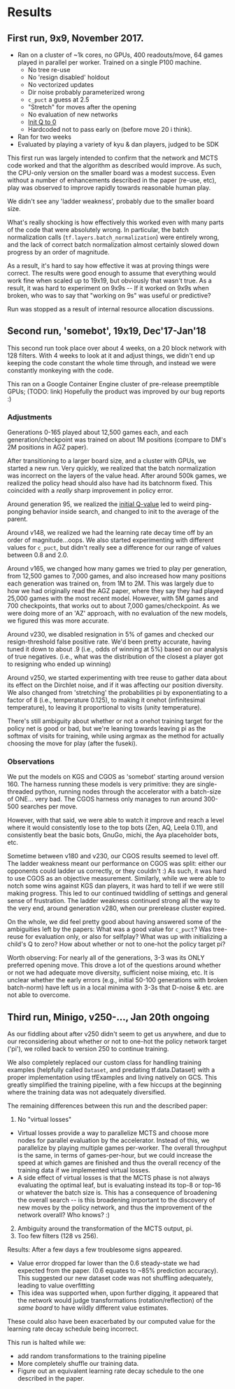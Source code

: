 # Results

## First run, 9x9, November 2017.

 - Ran on a cluster of ~1k cores, no GPUs, 400 readouts/move, 64 games played in
   parallel per worker.  Trained on a single P100 machine.
   - No tree re-use
   - No 'resign disabled' holdout
   - No vectorized updates
   - Dir noise probably parameterized wrong
   - `c_puct` a guess at 2.5
   - "Stretch" for moves after the opening
   - No evaluation of new networks
   - [Init Q to 0]( http://computer-go.org/pipermail/computer-go/2017-December/010555.html)
   - Hardcoded not to pass early on (before move 20 i think).
 - Ran for two weeks
 - Evaluated by playing a variety of kyu & dan players, judged to be SDK

This first run was largely intended to confirm that the network and MCTS code
worked and that the algorithm as described would improve.  As such, the CPU-only
version on the smaller board was a modest success.  Even without a number of
enhancements described in the paper (re-use, etc), play was observed to improve
rapidly towards reasonable human play.

We didn't see any 'ladder weakness', probably due to the smaller board size.

What's really shocking is how effectively this worked even with many parts of
the code that were absolutely wrong.  In particular, the batch normalization
calls (`tf.layers.batch_normalization`) were entirely wrong, and the lack of
correct batch normalization almost certainly slowed down progress by an order of
magnitude.

As a result, it's hard to say how effective it was at proving things were
correct.  The results were good enough to assume that everything would work fine
when scaled up to 19x19, but obviously that wasn't true.  As a result, it was
hard to experiment on 9x9s -- If it worked on 9x9s when broken, who was to say
that "working on 9s" was useful or predictive?

Run was stopped as a result of internal resource allocation discussions.

## Second run, 'somebot', 19x19, Dec'17-Jan'18

This second run took place over about 4 weeks, on a 20 block network with 128
filters.  With 4 weeks to look at it and adjust things, we didn't end up keeping
the code constant the whole time through, and instead we were constantly
monkeying with the code.

This ran on a Google Container Engine cluster of pre-release preemptible GPUs;
(TODO: link) Hopefully the product was improved by our bug reports :)

### Adjustments
Generations 0-165 played about 12,500 games each, and each generation/checkpoint
was trained on about 1M positions (compare to DM's 2M positions in AGZ paper).

After transitioning to a larger board size, and a cluster with GPUs, we started
a new run.  Very quickly, we realized that the batch normalization was incorrect
on the layers of the value head.  After around 500k games, we realized the
policy head should also have had its batchnorm fixed.  This coincided with a
*really* sharp improvement in policy error.

Around generation 95, we realized the [initial
Q-value](http://computer-go.org/pipermail/computer-go/2017-December/010555.html)
led to weird ping-ponging behavior inside search, and changed to init to the
average of the parent.

Around v148, we realized we had the learning rate decay time off by an order of
magnitude...oops.  We also started experimenting with different values for `c_puct`, but didn't really see a difference for our range of values between 0.8 and 2.0.

Around v165, we changed how many games we tried to play per generation, from
12,500 games to 7,000 games, and also increased how many positions each
generation was trained on, from 1M to 2M.  This was largely due to how we had
originally read the AGZ paper, where they say they had played 25,000 games with
the most recent model.  However, with 5M games and 700 checkpoints, that works
out to about 7,000 games/checkpoint.  As we were doing more of an 'AZ' approach,
with no evaluation of the new models, we figured this was more accurate.

Around v230, we disabled resignation in 5% of games and checked our
resign-threshold false positive rate.  We'd been pretty accurate, having tuned
it down to about .9 (i.e., odds of winning at 5%) based on our analysis of true
negatives.  (i.e., what was the distribution of the closest a player got to
resigning who ended up winning)

Around v250, we started experimenting with tree reuse to gather data about its
effect on the Dirchlet noise, and if it was affecting our position diversity.
We also changed from 'stretching' the probabilities pi by exponentiating to a
factor of 8 (i.e., temperature 0.125), to making it onehot (infinitesimal
temperature), to leaving it proportional to visits (unity temperature).

There's still ambiguity about whether or not a onehot training target for the
policy net is good or bad, but we're leaning towards leaving pi as the softmax
of visits for training, while using argmax as the method for actually choosing
the move for play (after the fuseki).

### Observations

We put the models on KGS and CGOS as 'somebot' starting around version 160.  The
harness running these models is very primitive: they are single-threaded python,
running nodes through the accelerator with a batch-size of ONE... very bad.  The
CGOS harness only manages to run around 300-500 searches per move.

However, with that said, we were able to watch it improve and reach a level
where it would consistently lose to the top bots (Zen, AQ, Leela 0.11), and
consistently beat the basic bots, GnuGo, michi, the Aya placeholder bots, etc.

Sometime between v180 and v230, our CGOS results seemed to level off.  The
ladder weakness meant our performance on CGOS was split: either our opponents
could ladder us correctly, or they couldn't :)  As such, it was hard to use CGOS as an
objective measurement.  Similarly, while we were able to notch some wins against
KGS dan players, it was hard to tell if we were still making progress.  This led
to our continued twiddling of settings and general sense of frustration.  The
ladder weakness continued strong all the way to the very end, around generation
v280, when our prerelease cluster expired.

On the whole, we did feel pretty good about having answered some of the
ambiguities left by the papers:  What was a good value for `c_puct`?  Was
tree-reuse for evaluation only, or also for selfplay?  What was up with
initializing a child's Q to zero?  How about whether or not to one-hot the
policy target pi?

Worth observing:  For nearly all of the generations, 3-3 was its ONLY preferred
opening move.  This drove a lot of the questions around whether or not we had
adequate move diversity, sufficient noise mixing, etc.  It is unclear whether
the early errors (e.g., initial 50-100 generations with broken batch-norm) have
left us in a local minima with 3-3s that D-noise & etc. are not able to
overcome.


## Third run, Minigo, v250-..., Jan 20th ongoing

As our fiddling about after v250 didn't seem to get us anywhere, and due to our
reconsidering about whether or not to one-hot the policy network target ('pi'), we rolled
back to version 250 to continue training.

We also completely replaced our custom class for handling training examples
(helpfully called `Dataset`, and predating tf.data.Dataset) with a proper
implementation using tfExamples and living natively on GCS.  This greatly
simplified the training pipeline, with a few hiccups at the beginning where the
training data was not adequately diversified.

The remaining differences between this run and the described paper:

1. No "virtual losses"
  - Virtual losses provide a way to parallelize MCTS and choose more nodes for
    parallel evaluation by the accelerator.  Instead of this, we parallelize by
    playing multiple games per-worker.  The overall throughput is the same, in
    terms of games-per-hour, but we could increase the speed at which games are
    finished and thus the overall recency of the training data if we implemented
    virtual losses.
  - A side effect of virtual losses is that the MCTS phase is not always
    evaluating the optimal leaf, but is evaluating instead its top-8 or top-16
    or whatever the batch size is.  This has a consequence of broadening the
    overall search -- is this broadening important to the discovery of new moves
    by the policy network, and thus the improvement of the network overall?  Who
    knows? :)
2. Ambiguity around the transformation of the MCTS output, pi.
3. Too few filters (128 vs 256).


Results: After a few days a few troublesome signs appeared.
  - Value error dropped far lower than the 0.6 steady-state we had expected from
    the paper. (0.6 equates to ~85% prediction accuracy).  This suggested our
    new dataset code was not shuffling adequately, leading to value overfitting
  - This idea was supported when, upon further digging, it appeared that the
    network would judge transformations (rotation/reflection) of the *same
    board* to have wildly different value estimates.

These could also have been exacerbated by our computed value for the learning
rate decay schedule being incorrect.

This run is halted while we:
  - add random transformations to the training pipeline
  - More completely shuffle our training data.
  - Figure out an equivalent learning rate decay schedule to the one described
    in the paper.

